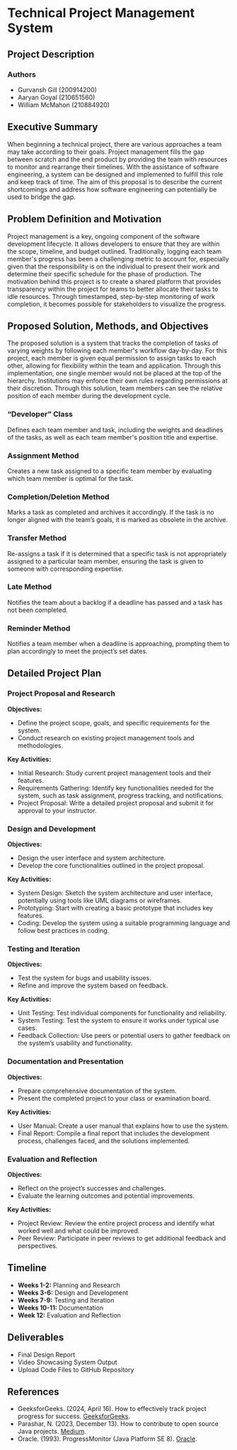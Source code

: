 # Technical Project Management System

## Project Description

### Authors
- Gurvansh Gill (200914200)
- Aaryan Goyal (210651560)
- William McMahon (210884920)

## Executive Summary
When beginning a technical project, there are various approaches a team may take according to their goals. Project management fills the gap between scratch and the end product by providing the team with resources to monitor and rearrange their timelines. With the assistance of software engineering, a system can be designed and implemented to fulfill this role and keep track of time. The aim of this proposal is to describe the current shortcomings and address how software engineering can potentially be used to bridge the gap.

## Problem Definition and Motivation
Project management is a key, ongoing component of the software development lifecycle. It allows developers to ensure that they are within the scope, timeline, and budget outlined. Traditionally, logging each team member's progress has been a challenging metric to account for, especially given that the responsibility is on the individual to present their work and determine their specific schedule for the phase of production. The motivation behind this project is to create a shared platform that provides transparency within the project for teams to better allocate their tasks to idle resources. Through timestamped, step-by-step monitoring of work completion, it becomes possible for stakeholders to visualize the progress.

## Proposed Solution, Methods, and Objectives
The proposed solution is a system that tracks the completion of tasks of varying weights by following each member's workflow day-by-day. For this project, each member is given equal permission to assign tasks to each other, allowing for flexibility within the team and application. Through this implementation, one single member would not be placed at the top of the hierarchy. Institutions may enforce their own rules regarding permissions at their discretion. Through this solution, team members can see the relative position of each member during the development cycle.

### “Developer” Class
Defines each team member and task, including the weights and deadlines of the tasks, as well as each team member's position title and expertise.

### Assignment Method
Creates a new task assigned to a specific team member by evaluating which team member is optimal for the task.

### Completion/Deletion Method
Marks a task as completed and archives it accordingly. If the task is no longer aligned with the team’s goals, it is marked as obsolete in the archive.

### Transfer Method
Re-assigns a task if it is determined that a specific task is not appropriately assigned to a particular team member, ensuring the task is given to someone with corresponding expertise.

### Late Method
Notifies the team about a backlog if a deadline has passed and a task has not been completed.

### Reminder Method
Notifies a team member when a deadline is approaching, prompting them to plan accordingly to meet the project’s set dates.

## Detailed Project Plan

### Project Proposal and Research
**Objectives:**
- Define the project scope, goals, and specific requirements for the system.
- Conduct research on existing project management tools and methodologies.

**Key Activities:**
- Initial Research: Study current project management tools and their features.
- Requirements Gathering: Identify key functionalities needed for the system, such as task assignment, progress tracking, and notifications.
- Project Proposal: Write a detailed project proposal and submit it for approval to your instructor.

### Design and Development
**Objectives:**
- Design the user interface and system architecture.
- Develop the core functionalities outlined in the project proposal.

**Key Activities:**
- System Design: Sketch the system architecture and user interface, potentially using tools like UML diagrams or wireframes.
- Prototyping: Start with creating a basic prototype that includes key features.
- Coding: Develop the system using a suitable programming language and follow best practices in coding.

### Testing and Iteration
**Objectives:**
- Test the system for bugs and usability issues.
- Refine and improve the system based on feedback.

**Key Activities:**
- Unit Testing: Test individual components for functionality and reliability.
- System Testing: Test the system to ensure it works under typical use cases.
- Feedback Collection: Use peers or potential users to gather feedback on the system’s usability and functionality.

### Documentation and Presentation
**Objectives:**
- Prepare comprehensive documentation of the system.
- Present the completed project to your class or examination board.

**Key Activities:**
- User Manual: Create a user manual that explains how to use the system.
- Final Report: Compile a final report that includes the development process, challenges faced, and the solutions implemented.

### Evaluation and Reflection
**Objectives:**
- Reflect on the project’s successes and challenges.
- Evaluate the learning outcomes and potential improvements.

**Key Activities:**
- Project Review: Review the entire project process and identify what worked well and what could be improved.
- Peer Review: Participate in peer reviews to get additional feedback and perspectives.

## Timeline
- **Weeks 1-2:** Planning and Research
- **Weeks 3-6:** Design and Development
- **Weeks 7-9:** Testing and Iteration
- **Weeks 10-11:** Documentation
- **Week 12:** Evaluation and Reflection

## Deliverables
- Final Design Report
- Video Showcasing System Output
- Upload Code Files to GitHub Repository

## References
- GeeksforGeeks. (2024, April 16). How to effectively track project progress for success. [GeeksforGeeks](https://www.geeksforgeeks.org/how-to-effectively-track-project-progress-for-success/).
- Parashar, N. (2023, December 13). How to contribute to open source Java projects. [Medium](https://medium.com/@niitwork0921/how-to-contribute-to-open-source-java-projects-ce908322cf2e).
- Oracle. (1993). ProgressMonitor (Java Platform SE 8). [Oracle](https://docs.oracle.com/javase/8/docs/api/javax/swing/ProgressMonitor.html).

